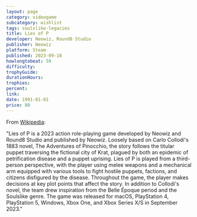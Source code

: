 ```yaml
---
layout: page
category: videogame
subcategory: wishlist
tags: soulslike-legacies
title: Lies of P
developer: Neowiz, Round8 Studio
publisher: Neowiz
platform: Steam
published: 2023-09-18
howlongtobeat: 59
difficulty:
trophyGuide:
durationHours:
trophies:
percent:
link:
date: 1991-01-01
price: 80
---
```


From [Wikipedia](https://en.wikipedia.org/wiki/Lies_of_P):

"Lies of P is a 2023 action role-playing game developed by Neowiz and Round8 Studio and published by Neowiz. Loosely based on Carlo Collodi's 1883 novel, The Adventures of Pinocchio, the story follows the titular puppet traversing the fictional city of Krat, plagued by both an epidemic of petrification disease and a puppet uprising. Lies of P is played from a third-person perspective, with the player using melee weapons and a mechanical arm equipped with various tools to fight hostile puppets, factions, and citizens disfigured by the disease. Throughout the game, the player makes decisions at key plot points that affect the story. In addition to Collodi's novel, the team drew inspiration from the Belle Époque period and the Soulslike genre. The game was released for macOS, PlayStation 4, PlayStation 5, Windows, Xbox One, and Xbox Series X/S in September 2023."
